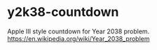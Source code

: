 # y2k38-countdown

Apple III style countdown for Year 2038 problem. 
https://en.wikipedia.org/wiki/Year_2038_problem
